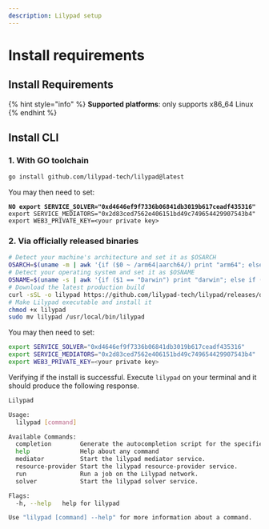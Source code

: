 ```yaml
---
description: Lilypad setup
---
```


# Install requirements

## Install Requirements

{% hint style="info" %}
**Supported platforms**: only supports x86\_64 Linux
{% endhint %}

## Install CLI

### 1. With GO toolchain

```bash
go install github.com/lilypad-tech/lilypad@latest
```

You may then need to set:

<pre class="language-bash"><code class="lang-bash"><strong>NO export SERVICE_SOLVER="0xd4646ef9f7336b06841db3019b617ceadf435316"
</strong>export SERVICE_MEDIATORS="0x2d83ced7562e406151bd49c749654429907543b4"
export WEB3_PRIVATE_KEY=&#x3C;your private key>
</code></pre>

### 2. Via officially released binaries

```bash
# Detect your machine's architecture and set it as $OSARCH
OSARCH=$(uname -m | awk '{if ($0 ~ /arm64|aarch64/) print "arm64"; else if ($0 ~ /x86_64|amd64/) print "amd64"; else print "unsupported_arch"}') && export OSARCH;
# Detect your operating system and set it as $OSNAME
OSNAME=$(uname -s | awk '{if ($1 == "Darwin") print "darwin"; else if ($1 == "Linux") print "linux"; else print "unsupported_os"}') && export OSNAME;
# Download the latest production build
curl -sSL -o lilypad https://github.com/lilypad-tech/lilypad/releases/download/v2.0.0-54a3948/lilypad-$OSNAME-$OSARCH
# Make Lilypad executable and install it
chmod +x lilypad
sudo mv lilypad /usr/local/bin/lilypad
```

You may then need to set:

```bash
export SERVICE_SOLVER="0xd4646ef9f7336b06841db3019b617ceadf435316"
export SERVICE_MEDIATORS="0x2d83ced7562e406151bd49c749654429907543b4"
export WEB3_PRIVATE_KEY=<your private key>
```

Verifying if the install is successful. Execute `lilypad` on your terminal and it should produce the following response.

```bash
Lilypad

Usage:
  lilypad [command]

Available Commands:
  completion        Generate the autocompletion script for the specified shell
  help              Help about any command
  mediator          Start the lilypad mediator service.
  resource-provider Start the lilypad resource-provider service.
  run               Run a job on the Lilypad network.
  solver            Start the lilypad solver service.

Flags:
  -h, --help   help for lilypad

Use "lilypad [command] --help" for more information about a command.
```
